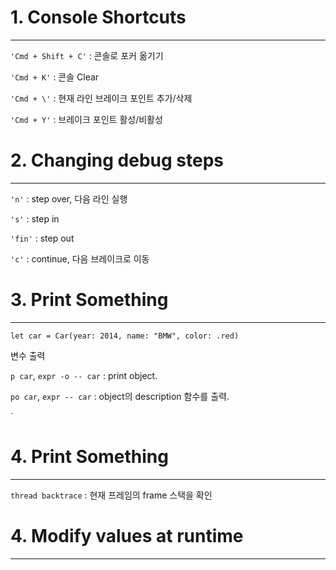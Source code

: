 # 1. Console Shortcuts
---

`'Cmd + Shift + C'` : 콘솔로 포커 옮기기

`'Cmd + K'` : 콘솔 Clear

`'Cmd + \'` : 현재 라인 브레이크 포인트 추가/삭제

`'Cmd + Y'` : 브레이크 포인트 활성/비활성


# 2. Changing debug steps
---

`'n'` : step over, 다음 라인 실행

`'s'` : step in

`'fin'` : step out

`'c'` : continue, 다음 브레이크로 이동


# 3. Print Something
---

```
let car = Car(year: 2014, name: "BMW", color: .red)
```

변수 출력

`p car`, `expr -o -- car` : print object.

`po car`, `expr -- car` : object의 description 함수를 출력.

`


# 4. Print Something
---

`thread backtrace` : 현재 프레임의 frame 스택을 확인


# 4. Modify values at runtime
---



